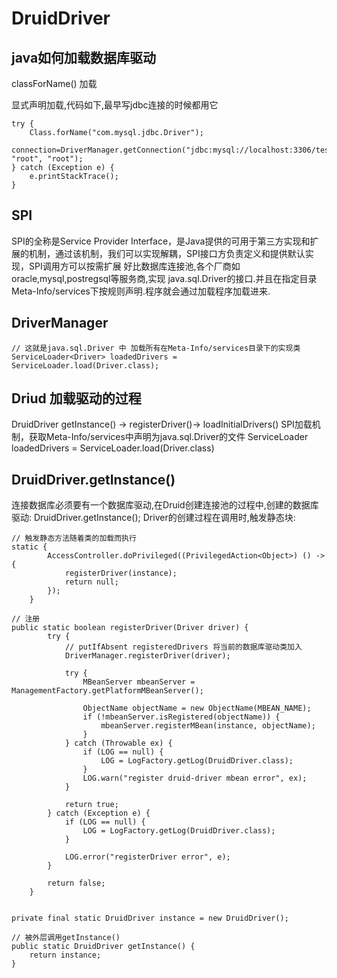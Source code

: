 # DruidDriver

## java如何加载数据库驱动
classForName() 加载

显式声明加载,代码如下,最早写jdbc连接的时候都用它
```
try {
    Class.forName("com.mysql.jdbc.Driver");
    connection=DriverManager.getConnection("jdbc:mysql://localhost:3306/test", "root", "root");
} catch (Exception e) {
    e.printStackTrace();
}
```

## SPI
SPI的全称是Service Provider Interface，是Java提供的可用于第三方实现和扩展的机制，通过该机制，我们可以实现解耦，SPI接口方负责定义和提供默认实现，SPI调用方可以按需扩展
好比数据库连接池,各个厂商如oracle,mysql,postregsql等服务商,实现 java.sql.Driver的接口.并且在指定目录Meta-Info/services下按规则声明.程序就会通过加载程序加载进来.
## DriverManager
```
// 这就是java.sql.Driver 中 加载所有在Meta-Info/services目录下的实现类
ServiceLoader<Driver> loadedDrivers = ServiceLoader.load(Driver.class);
```
## Driud 加载驱动的过程
DruidDriver getInstance() -> 
registerDriver()->
loadInitialDrivers()
SPI加载机制，获取Meta-Info/services中声明为java.sql.Driver的文件
ServiceLoader<Driver> loadedDrivers = ServiceLoader.load(Driver.class)

## DruidDriver.getInstance()
连接数据库必须要有一个数据库驱动,在Druid创建连接池的过程中,创建的数据库驱动:
DruidDriver.getInstance();
Driver的创建过程在调用时,触发静态块:
```
// 触发静态方法随着类的加载而执行
static {
        AccessController.doPrivileged((PrivilegedAction<Object>) () -> {
            registerDriver(instance);
            return null;
        });
    }

// 注册
public static boolean registerDriver(Driver driver) {
        try {
            // putIfAbsent registeredDrivers 将当前的数据库驱动类加入
            DriverManager.registerDriver(driver);

            try {
                MBeanServer mbeanServer = ManagementFactory.getPlatformMBeanServer();

                ObjectName objectName = new ObjectName(MBEAN_NAME);
                if (!mbeanServer.isRegistered(objectName)) {
                    mbeanServer.registerMBean(instance, objectName);
                }
            } catch (Throwable ex) {
                if (LOG == null) {
                    LOG = LogFactory.getLog(DruidDriver.class);
                }
                LOG.warn("register druid-driver mbean error", ex);
            }

            return true;
        } catch (Exception e) {
            if (LOG == null) {
                LOG = LogFactory.getLog(DruidDriver.class);
            }
            
            LOG.error("registerDriver error", e);
        }

        return false;
    }
    
    
private final static DruidDriver instance = new DruidDriver();

// 被外层调用getInstance()
public static DruidDriver getInstance() {
    return instance;
}
```



